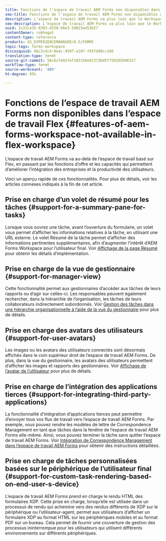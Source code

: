 ```yaml
---
title: Fonctions de l’espace de travail AEM Forms non disponibles dans l’espace de travail Flex
seo-title: Fonctions de l’espace de travail AEM Forms non disponibles dans l’espace de travail Flex
description: L’espace de travail AEM Forms va plus loin que le Workspace basé sur Flex. Lisez les informations sur les différences de caractéristiques et de fonctionnalités.
seo-description: L’espace de travail AEM Forms va plus loin que le Workspace basé sur Flex. Lisez les informations sur les différences de caractéristiques et de fonctionnalités.
uuid: 2c22ce35-8383-4258-b6e3-3d823a453b27
contentOwner: robhagat
content-type: reference
products: SG_EXPERIENCEMANAGER/6.5/FORMS
topic-tags: forms-workspace
discoiquuid: 66c3cdc4-0e4c-4597-a107-f457dd0cc166
translation-type: tm+mt
source-git-commit: 56c6cfd437ef185336e81373bd5f758205b96317
workflow-type: tm+mt
source-wordcount: '405'
ht-degree: 85%

---
```



# Fonctions de l’espace de travail AEM Forms non disponibles dans l’espace de travail Flex {#features-of-aem-forms-workspace-not-available-in-flex-workspace}

L’espace de travail AEM Forms va au-delà de l’espace de travail basé sur Flex, en passant par les fonctions d’offre et les capacités qui permettent d’améliorer l’intégration des entreprises et la productivité des utilisateurs.

Voici un aperçu rapide de ces fonctionnalités. Pour plus de détails, voir les articles connexes indiqués à la fin de cet article.

## Prise en charge d’un volet de résumé pour les tâches  {#support-for-a-summary-pane-for-tasks}

Lorsque vous ouvrez une tâche, avant l’ouverture du formulaire, un volet vous permet d’afficher les informations relatives à la tâche, en utilisant une URL externe. Le volet Résumé de la tâche permet d’afficher des informations pertinentes supplémentaires, afin d’augmenter l’intérêt d’AEM Forms Workspace pour l’utilisateur final. Voir [Affichage de la page Résumé](/help/forms/using/displaying-information-task-summary-pane.md) pour obtenir les détails d’implémentation.

## Prise en charge de la vue de gestionnaire  {#support-for-manager-view}

Cette fonctionnalité permet aux gestionnaires d’accéder aux tâches de leurs rapports ou d’agir sur celles-ci. Les responsables peuvent également rechercher, dans la hiérarchie de l’organisation, les tâches de leurs collaborateurs indirectement subordonnés. Voir [Gestion des tâches dans une hiérarchie organisationnelle à l’aide de la vue du gestionnaire](/help/forms/using/tasks-organizational-hierarchy-using-manager.md) pour plus de détails.

## Prise en charge des avatars des utilisateurs  {#support-for-user-avatars}

Les images ou les avatars des utilisateurs connectés sont désormais affichés dans le coin supérieur droit de l’espace de travail AEM Forms. De plus, dans la vue du gestionnaire, les avatars des utilisateurs permettent d’afficher les images et rapports des gestionnaires. Voir [Affichage de l’avatar de l’utilisateur](/help/forms/using/displaying-user-avatar.md) pour plus de détails.

## Prise en charge de l’intégration des applications tierces  {#support-for-integrating-third-party-applications}

La fonctionnalité d’intégration d’applications tierces peut permettre d’envoyer tous vos flux de travail vers l’espace de travail AEM Forms. Par exemple, vous pouvez rendre les modèles de lettre de Correspondence Management en tant que tâches dans la fenêtre de l’espace de travail AEM Forms elle-même. Ainsi, vous pouvez terminer la tâche sans quitter l’espace de travail AEM Forms. Voir [Intégration de Correspondence Management dans l’espace de travail AEM Forms](/help/forms/using/integrating-correspondence-management-html-workspace.md) pour obtenir des instructions détaillées.

## Prise en charge de tâches personnalisées basées sur le périphérique de l’utilisateur final {#support-for-custom-task-rendering-based-on-end-user-s-device}

L’espace de travail AEM Forms prend en charge le rendu HTML des formulaires XDP. Cette prise en charge, lorsqu’elle est utilisée dans un processus de rendu qui achemine vers des rendus différents de XDP sur le périphérique ou l’utilisateur-agent, permet aux utilisateurs d’afficher un formulaire XDP au format HTML sur les périphériques mobiles et au format PDF sur un bureau. Cela permet de fournir une couverture de gestion des processus ininterrompue pour les utilisateurs qui utilisent différents environnements sur différents périphériques.
